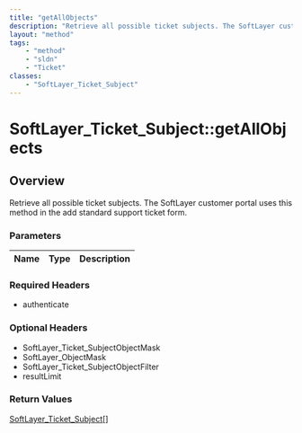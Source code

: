 ```yaml
---
title: "getAllObjects"
description: "Retrieve all possible ticket subjects. The SoftLayer customer portal uses this method in the add standard support ticket... "
layout: "method"
tags:
    - "method"
    - "sldn"
    - "Ticket"
classes:
    - "SoftLayer_Ticket_Subject"
---
```

# SoftLayer_Ticket_Subject::getAllObjects
## Overview 
Retrieve all possible ticket subjects. The SoftLayer customer portal uses this method in the add standard support ticket form.

### Parameters 
|Name | Type | Description |
| --- | --- | --- |


### Required Headers
* authenticate

### Optional Headers
* SoftLayer_Ticket_SubjectObjectMask
* SoftLayer_ObjectMask
* SoftLayer_Ticket_SubjectObjectFilter
* resultLimit

### Return Values
<a href='/reference/datatypes/SoftLayer_Ticket_Subject'>SoftLayer_Ticket_Subject[] </a>


